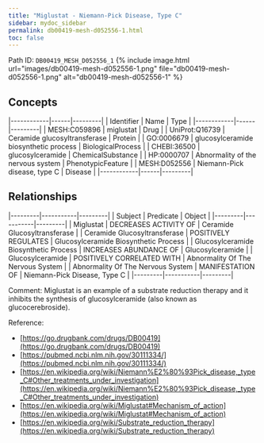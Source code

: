 ```yaml
---
title: "Miglustat - Niemann-Pick Disease, Type C"
sidebar: mydoc_sidebar
permalink: db00419-mesh-d052556-1.html
toc: false 
---
```



Path ID: `DB00419_MESH_D052556_1`
{% include image.html url="images/db00419-mesh-d052556-1.png" file="db00419-mesh-d052556-1.png" alt="db00419-mesh-d052556-1" %}

## Concepts

|------------|------|---------|
| Identifier | Name | Type    |
|------------|------|---------|
| MESH:C059896 | miglustat | Drug |
| UniProt:Q16739 | Ceramide glucosyltransferase | Protein |
| GO:0006679 | glucosylceramide biosynthetic process | BiologicalProcess |
| CHEBI:36500 | glucosylceramide | ChemicalSubstance |
| HP:0000707 | Abnormality of the nervous system | PhenotypicFeature |
| MESH:D052556 | Niemann-Pick disease, type C | Disease |
|------------|------|---------|

## Relationships

|---------|-----------|---------|
| Subject | Predicate | Object  |
|---------|-----------|---------|
| Miglustat | DECREASES ACTIVITY OF | Ceramide Glucosyltransferase |
| Ceramide Glucosyltransferase | POSITIVELY REGULATES | Glucosylceramide Biosynthetic Process |
| Glucosylceramide Biosynthetic Process | INCREASES ABUNDANCE OF | Glucosylceramide |
| Glucosylceramide | POSITIVELY CORRELATED WITH | Abnormality Of The Nervous System |
| Abnormality Of The Nervous System | MANIFESTATION OF | Niemann-Pick Disease, Type C |
|---------|-----------|---------|

Comment: Miglustat is an example of a substrate reduction therapy and it inhibits the synthesis of glucosylceramide (also known as glucocerebroside).

Reference: 
  - [https://go.drugbank.com/drugs/DB00419](https://go.drugbank.com/drugs/DB00419)
  - [https://pubmed.ncbi.nlm.nih.gov/30111334/](https://pubmed.ncbi.nlm.nih.gov/30111334/)
  - [https://en.wikipedia.org/wiki/Niemann%E2%80%93Pick_disease,_type_C#Other_treatments_under_investigation](https://en.wikipedia.org/wiki/Niemann%E2%80%93Pick_disease,_type_C#Other_treatments_under_investigation)
  - [https://en.wikipedia.org/wiki/Miglustat#Mechanism_of_action](https://en.wikipedia.org/wiki/Miglustat#Mechanism_of_action)
  - [https://en.wikipedia.org/wiki/Substrate_reduction_therapy](https://en.wikipedia.org/wiki/Substrate_reduction_therapy)
